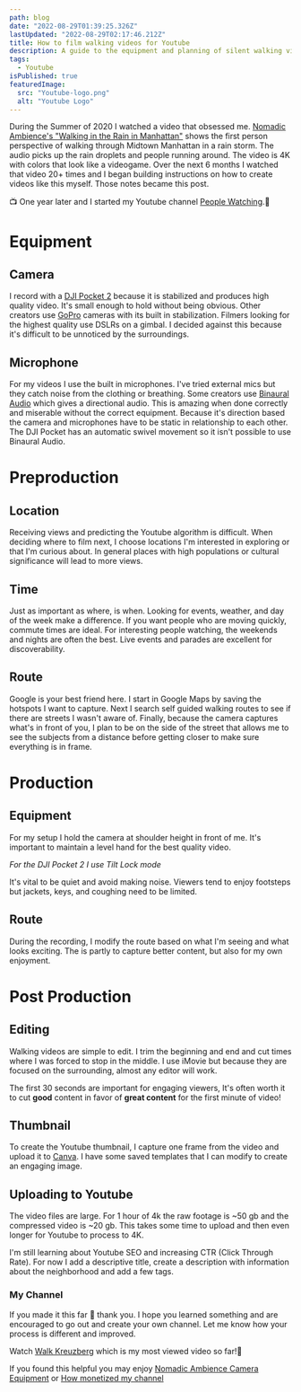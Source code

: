 ```yaml
---
path: blog
date: "2022-08-29T01:39:25.326Z"
lastUpdated: "2022-08-29T02:17:46.212Z"
title: How to film walking videos for Youtube
description: A guide to the equipment and planning of silent walking videos
tags:
  - Youtube
isPublished: true
featuredImage:
  src: "Youtube-logo.png"
  alt: "Youtube Logo"
---
```


During the Summer of 2020 I watched a video that obsessed me. [Nomadic Ambience's "Walking in the Rain in Manhattan"](https://www.youtube.com/watch?v=eZe4Q_58UTU&t=487s) shows the first person perspective of walking through Midtown Manhattan in a rain storm. The audio picks up the rain droplets and people running around. The video is 4K with colors that look like a videogame. Over the next 6 months I watched that video 20+ times and I began building instructions on how to create videos like this myself. Those notes became this post.

📺 One year later and I started my Youtube channel [People Watching](https://www.youtube.com/channel/UCzLPnJlM_5IEe2djVMB2jLA).🚀

# Equipment

## Camera

I record with a [DJI Pocket 2](https://www.dji.com/pocket-2) because it is stabilized and produces high quality video. It's small enough to hold without being obvious.
Other creators use [GoPro](https://gopro.com/) cameras with its built in stabilization. Filmers looking for the highest quality use DSLRs on a gimbal. I decided against this because it's difficult to be unnoticed by the surroundings.

## Microphone

For my videos I use the built in microphones. I've tried external mics but they catch noise from the clothing or breathing.
Some creators use [Binaural Audio](https://www.youtube.com/watch?v=Yd5i7TlpzCk) which gives a directional audio. This is amazing when done correctly and miserable without the correct equipment. Because it's direction based the camera and microphones have to be static in relationship to each other. The DJI Pocket has an automatic swivel movement so it isn't possible to use Binaural Audio.

# Preproduction

## Location

Receiving views and predicting the Youtube algorithm is difficult. When deciding where to film next, I choose locations I'm interested in exploring or that I'm curious about. In general places with high populations or cultural significance will lead to more views.

## Time

Just as important as where, is when. Looking for events, weather, and day of the week make a difference. If you want people who are moving quickly, commute times are ideal. For interesting people watching, the weekends and nights are often the best. Live events and parades are excellent for discoverability.

## Route

Google is your best friend here. I start in Google Maps by saving the hotspots I want to capture. Next I search self guided walking routes to see if there are streets I wasn't aware of. Finally, because the camera captures what's in front of you, I plan to be on the side of the street that allows me to see the subjects from a distance before getting closer to make sure everything is in frame.

# Production

## Equipment

For my setup I hold the camera at shoulder height in front of me. It's important to maintain a level hand for the best quality video.

_For the DJI Pocket 2 I use Tilt Lock mode_

It's vital to be quiet and avoid making noise. Viewers tend to enjoy footsteps but jackets, keys, and coughing need to be limited.

## Route

During the recording, I modify the route based on what I'm seeing and what looks exciting. The is partly to capture better content, but also for my own enjoyment.

# Post Production

## Editing

Walking videos are simple to edit. I trim the beginning and end and cut times where I was forced to stop in the middle. I use iMovie but because they are focused on the surrounding, almost any editor will work.

The first 30 seconds are important for engaging viewers, It's often worth it to cut **good** content in favor of **great content** for the first minute of video!

## Thumbnail

To create the Youtube thumbnail, I capture one frame from the video and upload it to [Canva](https://www.canva.com/). I have some saved templates that I can modify to create an engaging image.

## Uploading to Youtube

The video files are large. For 1 hour of 4k the raw footage is ~50 gb and the compressed video is ~20 gb. This takes some time to upload and then even longer for Youtube to process to 4K.

I'm still learning about Youtube SEO and increasing CTR (Click Through Rate). For now I add a descriptive title, create a description with information about the neighborhood and add a few tags.

### My Channel

If you made it this far 🙏 thank you. I hope you learned something and are encouraged to go out and create your own channel. Let me know how your process is different and improved.

Watch [Walk Kreuzberg](https://www.youtube.com/watch?v=22tp0eqdTLM) which is my most viewed video so far!🖤

If you found this helpful you may enjoy [Nomadic Ambience Camera Equipment](/nomadic-ambience-camera-equipment) or [How monetized my channel](/how-to-get-monetized-on-youtube-in-2023)
